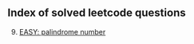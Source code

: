 ## Index of solved leetcode questions

9. [EASY: palindrome number](https://github.com/blossom-babs/Data-structures-and-algorithm/blob/main/leetcode/easy/palindromeNum.test.js)